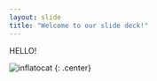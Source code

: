 ```yaml
---
layout: slide
title: "Welcome to our slide deck!"
---
```


HELLO!

![inflatocat](https://octodex.github.com/images/inflatocat.png)
{: .center}

